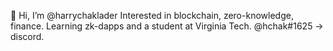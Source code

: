 👋 Hi, I’m @harrychaklader
Interested in blockchain, zero-knowledge, finance.
Learning zk-dapps and a student at Virginia Tech.
@hchak#1625 -> discord.
